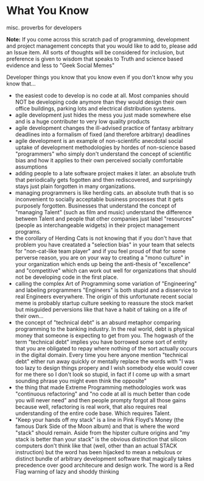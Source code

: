 # What You Know
misc. proverbs for developers

**Note:** If you come across this scratch pad of programming, development and project management concepts that you would like to add to, please add an Issue item. All sorts of thoughts will be considered for inclusion, but preference is given to wisdom that speaks to Truth and science based evidence and less to "Geek Social Memes"

Developer things you know that you know even if you don't know why you know that...

- the easiest code to develop is no code at all. Most companies should NOT be developing code anymore than they would design their own office buildings, parking lots and electrical distribution systems.
- agile development just hides the mess you just made somewhere else and is a huge contributer to very low quality products
- agile development changes the ill-advised practice of fantasy arbitrary deadlines into a formalism of fixed (and therefore arbitrary) deadlines
- agile development is an example of non-scientific anecdotal social uptake of development methodologies by hordes of non-science based "programmers" who simply don't understand the concept of scientific bias and how it applies to their own perceived socially comfortable assumptions
- adding people to a late software project makes it later. an absolute truth that periodically gets fogotten and then rediscovered, and surprisingly stays just plain forgotten in many organizations.
- managing programmers is like herding cats. an absolute truth that is so inconvenient to socially acceptable business processes that it gets purposely forgotten. Businesses that understand the concept of "managing Talent" (such as film and music) understand the difference between Talent and people that other companies just label "resources" (people as interchangeable widgets) in their project management programs.
- the corollary of Herding Cats is not knowing that if you don't have that problem you have creatated a "selection bias" in your team that selects for "non-cat-like team player" and if you feel proud of that for some perverse reason, you are on your way to creating a "mono culture" in your organization which ends up being the anti-thesis of "excellence" and "competitive" which can work out well for organizations that should not be developing code in the first place.  
- calling the complex Art of Programming some variation of "Engineering" and labeling programmers "Engineers" is both stupid and a disservice to real Engineers everywhere. The origin of this unfortunate recent social meme is probably startup culture seeking to reassure the stock market but misguided perversions like that have a habit of taking on a life of their own...
- the concept of "technical debt" is an absurd metaphor comparing programming to the banking industry. In the real world, debt is physical money that someone is expecting to get from you. The hogwash of the term "technical debt" implies you have borrowed some sort of entity that you are obligated to repay where nothing of the sort actually occurs in the digital domain. Every time you here anyone mention "technical debt" either run away quickly or mentally replace the words with "I was too lazy to design things propery and I wish somebody else would cover for me there so I don't look so stupid, in fact if I come up with a smart sounding phrase you might even think the opposite"
- the thing that made Extreme Programming methodologies work was "continuous refactoring" and "no code at all is much better than code you will never need" and then people prompty forgot all those gains because well, refactoring is real work, that also requires real understanding of the entire code base. Which requires Talent.
- "Keep your hands off my stack" is a line in Pink Floyd's Money (the famous Dark Side of the Moon album) and that is where the word "stack" should remain. Aside from the hipster culture origins and "my stack is better than your stack" is the obvious distinction that silicon computers don't think like that (well, other than an actual STACK instruction) but the word has been hijacked to mean a nebulous or distinct bundle of arbitrary development software that magically takes precedence over good architecure and design work. The word is a Red Flag warning of lazy and shoddy thinking



